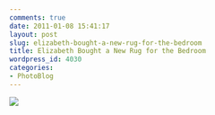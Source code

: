 ```yaml
---
comments: true
date: 2011-01-08 15:41:17
layout: post
slug: elizabeth-bought-a-new-rug-for-the-bedroom
title: Elizabeth Bought a New Rug for the Bedroom
wordpress_id: 4030
categories:
- PhotoBlog
---
```


![](http://ryanfitzer.com/main/wp-content/uploads/2011/01/2011-01-08-at-14-34-20.jpg)
